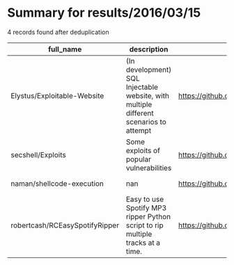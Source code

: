 
# Summary for results/2016/03/15
    
4 records found after deduplication

| full_name | description | html_url | matched_list | matched_count | pushed_at | size | stargazers_count | language | forks_count | vul_ids |
|--------------------------------|---------------------------------------------------------------------------------------|---------------------------------------------------|----------------|-----------------|---------------------------|--------|--------------------|------------|---------------|-----------|
| Elystus/Exploitable-Website | (In development) SQL Injectable website, with multiple different scenarios to attempt | https://github.com/Elystus/Exploitable-Website | ['exploit'] | 1 | 2016-03-15 01:24:56+00:00 | 289 | 0 | JavaScript | 0 | [] |
| secshell/Exploits | Some exploits of popular vulnerabilities | https://github.com/secshell/Exploits | ['exploit'] | 1 | 2016-03-15 05:32:45+00:00 | 0 | 0 | | 0 | [] |
| naman/shellcode-execution | nan | https://github.com/naman/shellcode-execution | ['shellcode'] | 1 | 2016-03-15 14:37:06+00:00 | 378 | 0 | C | 0 | [] |
| robertcash/RCEasySpotifyRipper | Easy to use Spotify MP3 ripper Python script to rip multiple tracks at a time. | https://github.com/robertcash/RCEasySpotifyRipper | ['rce'] | 1 | 2016-03-15 23:13:41+00:00 | 44 | 1 | Python | 0 | [] |
